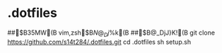 # .dotfiles 
##$B35MW(B 
vim,zsh$B$N@_Dj%U%!%$%k(B 
##$B@_DjJ}K!(B 
    git clone https://github.com/s14t284/.dotfiles.git
    cd .dotfiles
    sh setup.sh

